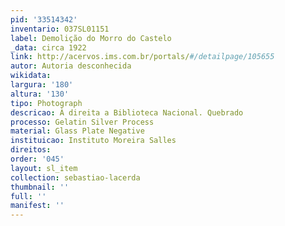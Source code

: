 ```yaml
---
pid: '33514342'
inventario: 037SL01151
label: Demolição do Morro do Castelo
_data: circa 1922
link: http://acervos.ims.com.br/portals/#/detailpage/105655
autor: Autoria desconhecida
wikidata: 
largura: '180'
altura: '130'
tipo: Photograph
descricao: À direita a Biblioteca Nacional. Quebrado
processo: Gelatin Silver Process
material: Glass Plate Negative
instituicao: Instituto Moreira Salles
direitos: 
order: '045'
layout: sl_item
collection: sebastiao-lacerda
thumbnail: ''
full: ''
manifest: ''
---
```

